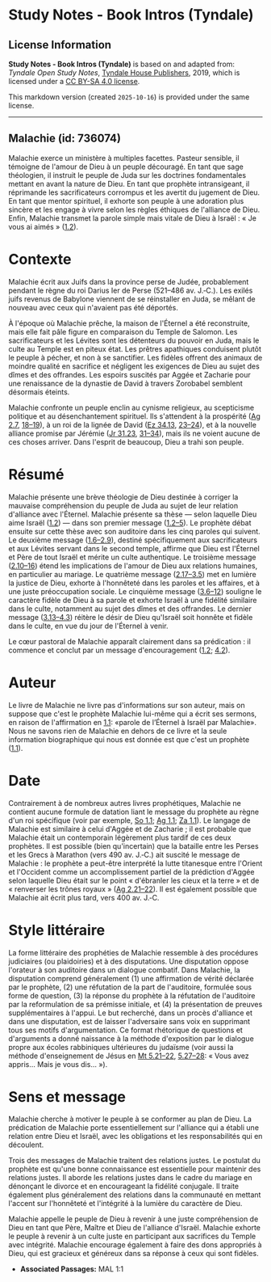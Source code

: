 # Study Notes - Book Intros (Tyndale)

## License Information

**Study Notes - Book Intros (Tyndale)** is based on and adapted from: _Tyndale Open Study Notes_, [Tyndale House Publishers](https://tyndaleopenresources.com/), 2019, which is licensed under a [CC BY-SA 4.0 license](https://creativecommons.org/licenses/by-sa/4.0/legalcode.en).

This markdown version (created `2025-10-16`) is provided under the same license.



--------------------------------

## Malachie (id: 736074)

Malachie exerce un ministère à multiples facettes. Pasteur sensible, il témoigne de l'amour de Dieu à un peuple découragé. En tant que sage théologien, il instruit le peuple de Juda sur les doctrines fondamentales mettant en avant la nature de Dieu. En tant que prophète intransigeant, il réprimande les sacrificateurs corrompus et les avertit du jugement de Dieu. En tant que mentor spirituel, il exhorte son peuple à une adoration plus sincère et les engage à vivre selon les règles éthiques de l'alliance de Dieu. Enfin, Malachie transmet la parole simple mais vitale de Dieu à Israël : « Je vous ai aimés » ([1\.2](https://ref.ly/Mal1:2)).

Contexte
========

Malachie écrit aux Juifs dans la province perse de Judée, probablement pendant le règne du roi Darius Ier de Perse (521–486 av. J.‑C.). Les exilés juifs revenus de Babylone viennent de se réinstaller en Juda, se mêlant de nouveau avec ceux qui n'avaient pas été déportés.

À l'époque où Malachie prêche, la maison de l'Éternel a été reconstruite, mais elle fait pâle figure en comparaison du Temple de Salomon. Les sacrificateurs et les Lévites sont les détenteurs du pouvoir en Juda, mais le culte au Temple est en piteux état. Les prêtres apathiques conduisent plutôt le peuple à pécher, et non à se sanctifier. Les fidèles offrent des animaux de moindre qualité en sacrifice et négligent les exigences de Dieu au sujet des dîmes et des offrandes. Les espoirs suscités par Aggée et Zacharie pour une renaissance de la dynastie de David à travers Zorobabel semblent désormais éteints.

Malachie confronte un peuple enclin au cynisme religieux, au scepticisme politique et au désenchantement spirituel. Ils s'attendent à la prospérité ([Ag 2\.7](https://ref.ly/Hag2:7), [18–19](https://ref.ly/Hag2:18-Hag2:19)), à un roi de la lignée de David ([Ez 34\.13](https://ref.ly/Ezek34:13), [23–24](https://ref.ly/Ezek34:23-Ezek34:24)), et à la nouvelle alliance promise par Jérémie ([Jr 31\.23](https://ref.ly/Jer31:23), [31–34](https://ref.ly/Jer31:31-Jer31:34)), mais ils ne voient aucune de ces choses arriver. Dans l'esprit de beaucoup, Dieu a trahi son peuple.

Résumé
======

Malachie présente une brève théologie de Dieu destinée à corriger la mauvaise compréhension du peuple de Juda au sujet de leur relation d'alliance avec l'Éternel. Malachie présente sa thèse — selon laquelle Dieu aime Israël ([1\.2](https://ref.ly/Mal1:2)) — dans son premier message ([1\.2–5](https://ref.ly/Mal1:2-Mal1:5)). Le prophète débat ensuite sur cette thèse avec son auditoire dans les cinq paroles qui suivent. Le deuxième message ([1\.6–2\.9](https://ref.ly/Mal1:6-Mal2:9)), destiné spécifiquement aux sacrificateurs et aux Lévites servant dans le second temple, affirme que Dieu est l'Éternel et Père de tout Israël et mérite un culte authentique. Le troisième message ([2\.10–16](https://ref.ly/Mal2:10-Mal2:16)) étend les implications de l'amour de Dieu aux relations humaines, en particulier au mariage. Le quatrième message ([2\.17–3\.5](https://ref.ly/Mal2:17-Mal3:5)) met en lumière la justice de Dieu, exhorte à l'honnêteté dans les paroles et les affaires, et à une juste préoccupation sociale. Le cinquième message ([3\.6–12](https://ref.ly/Mal3:6-Mal3:12)) souligne le caractère fidèle de Dieu à sa parole et exhorte Israël à une fidélité similaire dans le culte, notamment au sujet des dîmes et des offrandes. Le dernier message ([3\.13–4\.3](https://ref.ly/Mal3:13-Mal4:3)) réitère le désir de Dieu qu'Israël soit honnête et fidèle dans le culte, en vue du jour de l'Éternel à venir.

Le cœur pastoral de Malachie apparaît clairement dans sa prédication : il commence et conclut par un message d'encouragement ([1\.2](https://ref.ly/Mal1:2); [4\.2](https://ref.ly/Mal4:2)).

Auteur
======

Le livre de Malachie ne livre pas d'informations sur son auteur, mais on suppose que c'est le prophète Malachie lui\-même qui a écrit ses sermons, en raison de l'affirmation en [1\.1](https://ref.ly/Mal1:1): «parole de l’Éternel à Israël par Malachie». Nous ne savons rien de Malachie en dehors de ce livre et la seule information biographique qui nous est donnée est que c'est un prophète ([1\.1](https://ref.ly/Mal1:1)).

Date
====

Contrairement à de nombreux autres livres prophétiques, Malachie ne contient aucune formule de datation liant le message du prophète au règne d'un roi spécifique (voir par exemple, [So 1\.1](https://ref.ly/Zeph1:1); [Ag 1\.1](https://ref.ly/Hag1:1); [Za 1\.1](https://ref.ly/Zech1:1)). Le langage de Malachie est similaire à celui d'Aggée et de Zacharie ; il est probable que Malachie était un contemporain légèrement plus tardif de ces deux prophètes. Il est possible (bien qu'incertain) que la bataille entre les Perses et les Grecs à Marathon (vers 490 av. J.‑C.) ait suscité le message de Malachie : le prophète a peut\-être interprété la lutte titanesque entre l'Orient et l'Occident comme un accomplissement partiel de la prédiction d'Aggée selon laquelle Dieu était sur le point « d'ébranler les cieux et la terre » et de « renverser les trônes royaux » ([Ag 2\.21–22](https://ref.ly/Hag2:21-Hag2:22)). Il est également possible que Malachie ait écrit plus tard, vers 400 av. J.‑C.

Style littéraire
================

La forme littéraire des prophéties de Malachie ressemble à des procédures judiciaires (ou plaidoiries) et à des disputations. Une disputation oppose l'orateur à son auditoire dans un dialogue combatif. Dans Malachie, la disputation comprend généralement (1\) une affirmation de vérité déclarée par le prophète, (2\) une réfutation de la part de l'auditoire, formulée sous forme de question, (3\) la réponse du prophète à la réfutation de l'auditoire par la reformulation de sa prémisse initiale, et (4\) la présentation de preuves supplémentaires à l'appui. Le but recherché, dans un procès d'alliance et dans une disputation, est de laisser l'adversaire sans voix en supprimant tous ses motifs d'argumentation. Ce format rhétorique de questions et d'arguments a donné naissance à la méthode d'exposition par le dialogue propre aux écoles rabbiniques ultérieures du judaïsme (voir aussi la méthode d'enseignement de Jésus en [Mt 5\.21–22](https://ref.ly/Matt5:21-Matt5:22), [5\.27–28](https://ref.ly/Matt5:27-Matt5:28): « Vous avez appris... Mais je vous dis... »).

Sens et message
===============

Malachie cherche à motiver le peuple à se conformer au plan de Dieu. La prédication de Malachie porte essentiellement sur l'alliance qui a établi une relation entre Dieu et Israël, avec les obligations et les responsabilités qui en découlent.

Trois des messages de Malachie traitent des relations justes. Le postulat du prophète est qu'une bonne connaissance est essentielle pour maintenir des relations justes. Il aborde les relations justes dans le cadre du mariage en dénonçant le divorce et en encourageant la fidélité conjugale. Il traite également plus généralement des relations dans la communauté en mettant l'accent sur l'honnêteté et l'intégrité à la lumière du caractère de Dieu.

Malachie appelle le peuple de Dieu à revenir à une juste compréhension de Dieu en tant que Père, Maître et Dieu de l'alliance d'Israël. Malachie exhorte le peuple à revenir à un culte juste en participant aux sacrifices du Temple avec intégrité. Malachie encourage également à faire des dons appropriés à Dieu, qui est gracieux et généreux dans sa réponse à ceux qui sont fidèles.

* **Associated Passages:** MAL 1:1

